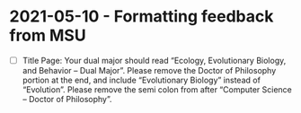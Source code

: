 # 2021-05-10 - Formatting feedback from MSU

- [ ] Title Page: Your dual major should read “Ecology, Evolutionary Biology, and Behavior – Dual Major”. Please remove the Doctor of Philosophy portion at the end, and include “Evolutionary Biology” instead of “Evolution”. Please remove the semi colon from after “Computer Science – Doctor of Philosophy”. 